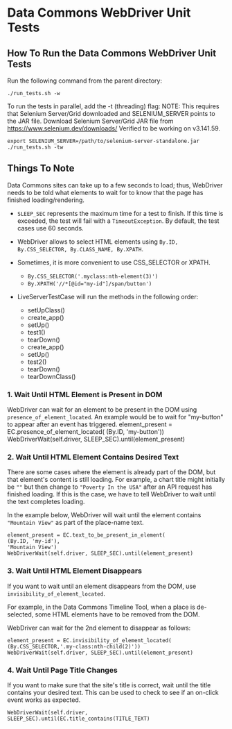 # Data Commons WebDriver Unit Tests

## How To Run the Data Commons WebDriver Unit Tests

Run the following command from the parent directory:

    ./run_tests.sh -w

To run the tests in parallel, add the -t (threading) flag:
NOTE: This requires that Selenium Server/Grid downloaded and SELENIUM_SERVER points to the JAR file.
Download Selenium Server/Grid JAR file from https://www.selenium.dev/downloads/
Verified to be working on v3.141.59.

    export SELENIUM_SERVER=/path/to/selenium-server-standalone.jar
    ./run_tests.sh -tw

## Things To Note

Data Commons sites can take up to a few seconds to load; thus, WebDriver needs to be told what elements to wait for to know that the page has finished loading/rendering.

- `SLEEP_SEC` represents the maximum time for a test to finish. If this time is exceeded, the test will fail with a `TimeoutException`. By default, the test cases use 60 seconds.
- WebDriver allows to select HTML elements using `By.ID, By.CSS_SELECTOR, By.CLASS_NAME, By.XPATH`.
- Sometimes, it is more convenient to use CSS_SELECTOR or XPATH.
  - `By.CSS_SELECTOR('.myclass:nth-element(3)')`
  - `By.XPATH('//*[@id="my-id"]/span/button')`

- LiveServerTestCase will run the methods in the following order:

  - setUpClass()
  - create_app()
  - setUp()
  - test1()
  - tearDown()
  - create_app()
  - setUp()
  - test2()
  - tearDown()
  - tearDownClass()

### 1. Wait Until HTML Element is Present in DOM

WebDriver can wait for an element to be present in the DOM using `presence_of_element_located`. An example would be to wait for "my-button" to appear after an event has triggered.
    element_present = EC.presence_of_element_located(
    (By.ID, 'my-button'))
    WebDriverWait(self.driver, SLEEP_SEC).until(element_present)

### 2. Wait Until HTML Element Contains Desired Text

There are some cases where the element is already part of the DOM, but that element's content is still loading. For example, a chart title might initially be `""` but then change to `"Poverty In the USA"` after an API request has finished loading. If this is the case, we have to tell WebDriver to wait until the text completes loading.

In the example below, WebDriver will wait until the element contains `"Mountain View"` as part of the place-name text.

    element_present = EC.text_to_be_present_in_element(
    (By.ID, 'my-id'),
    'Mountain View')
    WebDriverWait(self.driver, SLEEP_SEC).until(element_present)

### 3. Wait Until HTML Element Disappears

If you want to wait until an element disappears from the DOM, use `invisibility_of_element_located`.

For example, in the Data Commons Timeline Tool, when a place is de-selected, some HTML elements have to be removed from the DOM.

WebDriver can wait for the 2nd element to disappear as follows:

    element_present = EC.invisibility_of_element_located(
    (By.CSS_SELECTOR,'.my-class:nth-child(2)'))
    WebDriverWait(self.driver, SLEEP_SEC).until(element_present)

### 4. Wait Until Page Title Changes

If you want to make sure that the site's title is correct, wait until the title contains your desired text. This can be used to check to see if an on-click event works as expected.

    WebDriverWait(self.driver, SLEEP_SEC).until(EC.title_contains(TITLE_TEXT)
